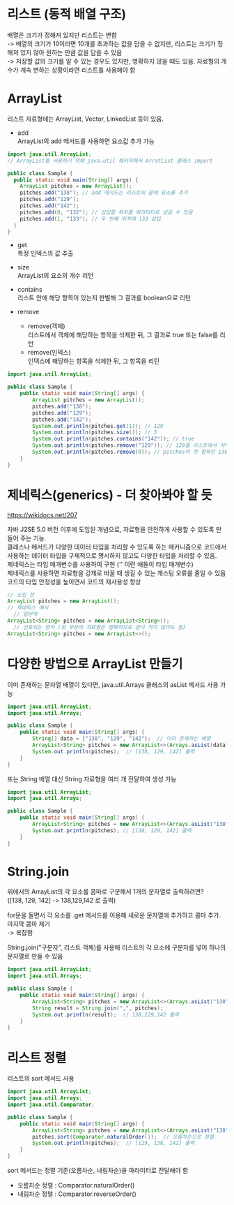 # 리스트 (동적 배열 구조)
배열은 크기가 정해져 있지만 리스트는 변함   
-> 배열의 크기가 10이라면 10개를 초과하는 값을 담을 수 없지만, 리스트는 크기가 정해져 있지 않아 원하는 만큼 값을 담을 수 있음   
-> 저장할 값의 크기를 알 수 있는 경우도 있지만, 명확하지 않을 때도 있음. 자료형의 개수가 계속 변하는 상황이라면 리스트를 사용해야 함   

# ArrayList
리스트 자료형에는 ArrayList, Vector, LinkedList 등이 있음.   

- add   
ArrayList의 add 메서드를 사용하면 요소값 추가 가능
```Java
import java.util.ArrayList;
// ArrayList를 사용하기 위해 java.util 패키지에서 ArratList 클래스 import

public class Sample {
  public static void main(String[] args) {
    ArrayList pitches = new ArrayList();
    pitches.add("138"); // add 메서드는 리스트의 끝에 요소를 추가
    pitches.add("129");
    pitches.add("142");
    pitches.add(0, "132"); // 삽입할 위치를 파라미터로 넘길 수 있음
    pitches.add(1, "133"); // 두 번째 위치에 133 삽입
  }
}
```

- get   
특정 인덱스의 값 추출

- size   
ArrayList의 요소의 개수 리턴

- contains   
리스트 안에 해당 항목이 있는지 판별해 그 결과를 boolean으로 리턴

- remove   
  - remove(객체)   
  리스트에서 객체에 해당하는 항목을 삭제한 뒤, 그 결과로 true 또는 false를 리턴   
  - remove(인덱스)   
  인덱스에 해당하는 항목을 삭제한 뒤, 그 항목을 리턴

```Java
import java.util.ArrayList;

public class Sample {
    public static void main(String[] args) {
        ArrayList pitches = new ArrayList();
        pitches.add("138");
        pitches.add("129");
        pitches.add("142");
        System.out.println(pitches.get(1)); // 129
        System.out.println(pitches.size()); // 3
        System.out.println(pitches.contains("142")); // true
        System.out.println(pitches.remove("129")); // 129를 리스트에서 삭제하고, true 리턴
        System.out.println(pitches.remove(0)); // pitches의 첫 항목인 138을 삭제한 뒤, 138 리턴
    }
}
```

# 제네릭스(generics) - 더 찾아봐야 할 듯
https://wikidocs.net/207   

자바 J2SE 5.0 버전 이후에 도입된 개념으로, 자료형을 안전하게 사용할 수 있도록 만들어 주는 기능.   
클래스나 메서드가 다양한 데이터 타입을 처리할 수 있도록 하는 메커니즘으로 코드에서 사용하는 데이터 타입을 구체적으로 명시하지 않고도 다양한 타입을 처리할 수 있음.   
제네릭스는 타입 매개변수를 사용하여 구현 ('<String>' 이런 애들이 타입 매개변수)   
제네릭스를 사용하면 자료형을 강제로 바꿀 때 생길 수 있는 캐스팅 오류를 줄일 수 있음   
코드의 타입 안정성을 높이면서 코드의 재사용성 향상   
```Java
// 도입 전
ArrayList pitches = new ArrayList();
// 제네릭스 예시 
  // 일반적
ArrayList<String> pitches = new ArrayList<String>();
  // 선호되는 방식 (뒷 부분의 자료형은 명확하므로 굳이 적지 않아도 됨)
ArrayList<String> pitches = new ArrayList<>();
```

# 다양한 방법으로 ArrayList 만들기
이미 존재하는 문자열 배열이 있다면, java.util.Arrays 클래스의 asList 메서드 사용 가능
```Java
import java.util.ArrayList;
import java.util.Arrays;

public class Sample {
    public static void main(String[] args) {
        String[] data = {"138", "129", "142"};  // 이미 존재하는 배열
        ArrayList<String> pitches = new ArrayList<>(Arrays.asList(data));
        System.out.println(pitches);  // [138, 129, 142] 출력
    }
}
```
또는 String 배열 대신 String 자료형을 여러 개 전달하여 생성 가능
```Java
import java.util.ArrayList;
import java.util.Arrays;

public class Sample {
    public static void main(String[] args) {
        ArrayList<String> pitches = new ArrayList<>(Arrays.asList("138", "129", "142"));
        System.out.println(pitches); // [138, 129, 142] 출력
    }
}
```

# String.join
위에서의 ArrayList의 각 요소를 콤마로 구분해서 1개의 문자열로 출력하려면?   
([138, 129, 142] -> 138,129,142 로 출력)   

for문을 돌면서 각 요소를 .get 메서드를 이용해 새로운 문자열에 추가하고 콤마 추가. 마지막 콤마 제거   
-> 복잡함   
   
String.join("구분자", 리스트 객체)를 사용해 리스트의 각 요소에 구분자를 넣어 하나의 문자열로 만들 수 있음
```Java
import java.util.ArrayList;
import java.util.Arrays;

public class Sample {
    public static void main(String[] args) {
        ArrayList<String> pitches = new ArrayList<>(Arrays.asList("138", "129", "142"));
        String result = String.join(",", pitches);
        System.out.println(result);  // 138,129,142 출력
    }
}
```

# 리스트 정렬
리스트의 sort 메서드 사용

```Java
import java.util.ArrayList;
import java.util.Arrays;
import java.util.Comparator;

public class Sample {
    public static void main(String[] args) {
        ArrayList<String> pitches = new ArrayList<>(Arrays.asList("138", "129", "142"));
        pitches.sort(Comparator.naturalOrder());  // 오름차순으로 정렬
        System.out.println(pitches);  // [129, 138, 142] 출력
    }
}
```
sort 메서드는 정렬 기준(오름차순, 내림차순)을 파라미터로 전달해야 함
- 오름차순 정렬 : Comparator.naturalOrder()
- 내림차순 정렬 : Comparator.reverseOrder()
